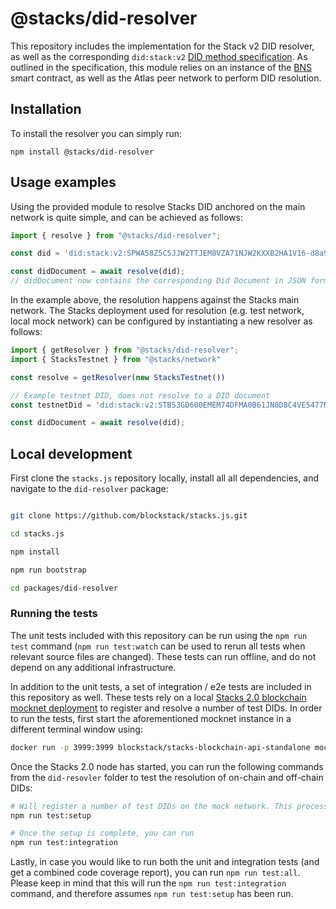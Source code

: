 # @stacks/did-resolver

This repository includes the implementation for the Stack v2 DID resolver, as well as the corresponding `did:stack:v2` [DID method specification](../../docs/DID_Method_Spec.md). As outlined in the specification, this module relies on an instance of the [BNS](https://docs.stacks.co/build-apps/references/bns) smart contract, as well as the Atlas peer network to perform DID resolution.

## Installation

To install the resolver you can simply run:

```
npm install @stacks/did-resolver
```

## Usage examples
Using the provided module to resolve Stacks DID anchored on the main network is quite simple, and can be achieved as follows:

```typescript
import { resolve } from "@stacks/did-resolver";

const did = 'did:stack:v2:SPWA58Z5C5JJW2TTJEM8VZA71NJW2KXXB2HA1V16-d8a9a4528ae833e1894eee676af8d218f8facbf95e166472df2c1a64219b5dfb'

const didDocument = await resolve(did);
// didDocument now contains the corresponding Did Document in JSON form.
```

In the example above, the resolution happens against the Stacks main network. The Stacks deployment used for resolution (e.g. test network, local mock network) can be configured by instantiating a new resolver as follows:

```typescript
import { getResolver } from "@stacks/did-resolver";
import { StacksTestnet } from "@stacks/network"

const resolve = getResolver(new StacksTestnet())

// Example testnet DID, does not resolve to a DID document
const testnetDid = 'did:stack:v2:STB53GD600EMEM74DFMA0B61JN8D8C4VE5477MXR-55bb3a37f9b2e8c58905c95099d5fc21aa47d073a918f3b30cc5abe4e3be44c6'

const didDocument = await resolve(did);
```

## Local development

First clone the `stacks.js` repository locally, install all all dependencies, and navigate to the `did-resolver` package:

```bash

git clone https://github.com/blockstack/stacks.js.git

cd stacks.js

npm install

npm run bootstrap

cd packages/did-resolver
```

### Running the tests

The unit tests included with this repository can be run using the `npm run test` command (`npm run test:watch` can be used to rerun all tests when relevant source files are changed). These tests can run offline, and do not depend on any additional infrastructure.

In addition to the unit tests, a set of integration / e2e tests are included in this repository as well. These tests rely on a local [Stacks 2.0 blockchain mocknet deployment](https://github.com/blockstack/stacks-blockchain-api/#quick-start) to register and resolve a number of test DIDs. In order to run the tests, first start the aforementioned mocknet instance in a different terminal window using:

``` bash
docker run -p 3999:3999 blockstack/stacks-blockchain-api-standalone mocknet
```

Once the Stacks 2.0 node has started, you can run the following commands from the `did-resovler` folder to test the resolution of on-chain and off-chain DIDs:

``` bash
# Will register a number of test DIDs on the mock network. This process will take a minute and only needs to run once.
npm run test:setup

# Once the setup is complete, you can run
npm run test:integration
```

Lastly, in case you would like to run both the unit and integration tests (and get a combined code coverage report), you can run `npm run test:all`. Please keep in mind that this will run the `npm run test:integration` command, and therefore assumes `npm run test:setup` has been run.
